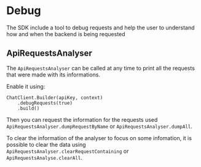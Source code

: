 # Debug

The SDK include a tool to debug requests and help the user to understand how and when the backend is being requested

## ApiRequestsAnalyser

The `ApiRequestsAnalyser` can be called at any time to print all the requests that were made with its informations. 

Enable it using: 

```
ChatClient.Builder(apiKey, context)
    .debugRequests(true)
    .build()
```

Then you can request the information for the requests used `ApiRequestsAnalyser.dumpRequestByName` or `ApiRequestsAnalyser.dumpAll`. 

To clear the information of the analyser to focus on some infomation, it is possible to clear the data using `ApiRequestsAnalyser.clearRequestContaining` or `ApiRequestsAnalyse.clearAll`.